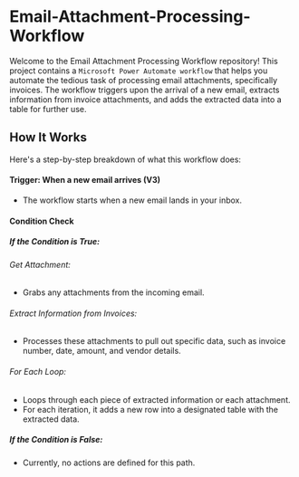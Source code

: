 # Email-Attachment-Processing-Workflow

Welcome to the Email Attachment Processing Workflow repository! This project contains a `Microsoft Power Automate workflow` that helps you automate the tedious task of processing email attachments, specifically invoices. The workflow triggers upon the arrival of a new email, extracts information from invoice attachments, and adds the extracted data into a table for further use.

## How It Works

Here's a step-by-step breakdown of what this workflow does:

#### Trigger: When a new email arrives (V3)
- The workflow starts when a new email lands in your inbox.

#### Condition Check
##### If the Condition is True:
###### Get Attachment:
- Grabs any attachments from the incoming email.
###### Extract Information from Invoices:
- Processes these attachments to pull out specific data, such as invoice number, date, amount, and vendor details.
###### For Each Loop:
- Loops through each piece of extracted information or each attachment.
- For each iteration, it adds a new row into a designated table with the extracted data.
##### If the Condition is False:
- Currently, no actions are defined for this path.
